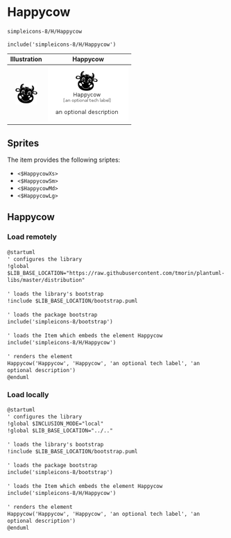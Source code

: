 # Happycow


```text
simpleicons-8/H/Happycow
```

```text
include('simpleicons-8/H/Happycow')
```



| Illustration | Happycow |
| :---: | :---: |
| ![illustration for Illustration](../../simpleicons-8/H/Happycow.png) | ![illustration for Happycow](../../simpleicons-8/H/Happycow.Local.png) |



## Sprites
The item provides the following sriptes:

- `<$HappycowXs>`
- `<$HappycowSm>`
- `<$HappycowMd>`
- `<$HappycowLg>`





## Happycow

### Load remotely
```plantuml
@startuml
' configures the library
!global $LIB_BASE_LOCATION="https://raw.githubusercontent.com/tmorin/plantuml-libs/master/distribution"

' loads the library's bootstrap
!include $LIB_BASE_LOCATION/bootstrap.puml

' loads the package bootstrap
include('simpleicons-8/bootstrap')

' loads the Item which embeds the element Happycow
include('simpleicons-8/H/Happycow')

' renders the element
Happycow('Happycow', 'Happycow', 'an optional tech label', 'an optional description')
@enduml
```

### Load locally
```plantuml
@startuml
' configures the library
!global $INCLUSION_MODE="local"
!global $LIB_BASE_LOCATION="../.."

' loads the library's bootstrap
!include $LIB_BASE_LOCATION/bootstrap.puml

' loads the package bootstrap
include('simpleicons-8/bootstrap')

' loads the Item which embeds the element Happycow
include('simpleicons-8/H/Happycow')

' renders the element
Happycow('Happycow', 'Happycow', 'an optional tech label', 'an optional description')
@enduml
```

